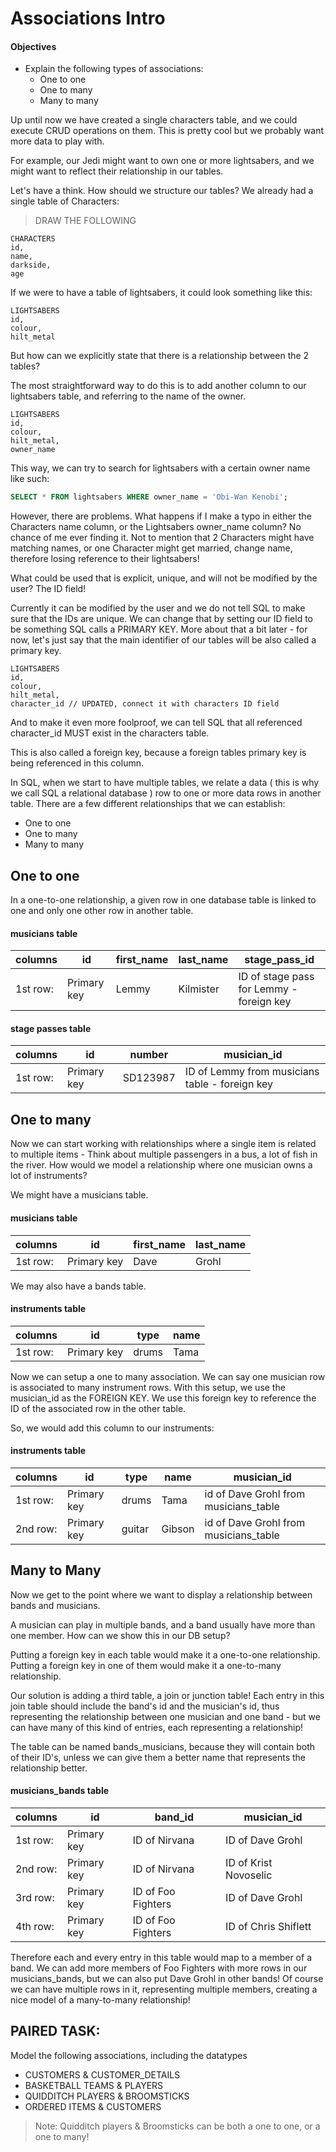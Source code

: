 # Associations Intro

#### Objectives

- Explain the following types of associations:
	- One to one
	- One to many
	- Many to many

Up until now we have created a single characters table, and we could execute CRUD operations on them. This is pretty cool but we probably want more data to play with.

For example, our Jedi might want to own one or more lightsabers, and we might want to reflect their relationship in our tables.

Let's have a think. How should we structure our tables? We already had a single table of Characters:

> DRAW THE FOLLOWING

```
CHARACTERS
id,
name,
darkside,
age
```

If we were to have a table of lightsabers, it could look something like this:

```
LIGHTSABERS
id,
colour,
hilt_metal
```

But how can we explicitly state that there is a relationship between the 2 tables?

The most straightforward way to do this is to add another column to our lightsabers table, and referring to the name of the owner.

```
LIGHTSABERS
id,
colour,
hilt_metal,
owner_name
```

This way, we can try to search for lightsabers with a certain owner name like such:

```sql
SELECT * FROM lightsabers WHERE owner_name = 'Obi-Wan Kenobi';
```

However, there are problems. What happens if I make a typo in either the Characters name column, or the Lightsabers owner_name column? No chance of me ever finding it. Not to mention that 2 Characters might have matching names, or one Character might get married, change name, therefore losing reference to their lightsabers!


What could be used that is explicit, unique, and will not be modified by the user? The ID field!

Currently it can be modified by the user and we do not tell SQL to make sure that the IDs are unique. We can change that by setting our ID field to be something SQL calls a PRIMARY KEY. More about that a bit later - for now, let's just say that the main identifier of our tables will be also called a primary key.

```
LIGHTSABERS
id,
colour,
hilt_metal,
character_id // UPDATED, connect it with characters ID field
```

And to make it even more foolproof, we can tell SQL that all referenced character_id MUST exist in the characters table.

This is also called a foreign key, because a foreign tables primary key is being referenced in this column.

In SQL, when we start to have multiple tables, we relate a data ( this is why we call SQL a relational database ) row to one or more data rows in another table. There are a few different relationships that we can establish:

- One to one
- One to many
- Many to many

## One to one

In a one-to-one relationship, a given row in one database table is linked to one and only one other row in another table.

#### musicians table
| columns | id | first\_name | last\_name | stage_pass\_id |
|---|---|---|---|---|
| 1st row: |Primary key| Lemmy | Kilmister | ID of stage pass for Lemmy - foreign key|

#### stage passes table
| columns | id | number | musician\_id |
|---|---|---|---|
|1st row: |Primary key| SD123987 | ID of Lemmy from musicians table - foreign key|


## One to many

Now we can start working with relationships where a single item is related to multiple items - Think about multiple passengers in a bus, a lot of fish in the river. How would we model a relationship where one musician owns a lot of instruments?

We might have a musicians table.

#### musicians table
| columns | id | first\_name | last\_name |
|---|---|---|---|
| 1st row: |Primary key| Dave | Grohl |

We may also have a bands table.

#### instruments table
| columns | id | type | name |
|---|---|---|---|
| 1st row: |Primary key| drums | Tama |

Now we can setup a one to many association. We can say one musician row is associated to many instrument rows.  With this setup, we use the musician_id as the FOREIGN KEY. We use this foreign key to reference the ID of the associated row in the other table.

So, we would add this column to our instruments:

#### instruments table
| columns | id | type | name | musician_id |
|---|---|---|---|---|
| 1st row: |Primary key| drums | Tama | id of Dave Grohl from musicians_table |
| 2nd row: |Primary key| guitar | Gibson | id of Dave Grohl from musicians_table |

## Many to Many

Now we get to the point where we want to display a relationship between bands and musicians.

A musician can play in multiple bands, and a band usually have more than one member. How can we show this in our DB setup?

Putting a foreign key in each table would make it a one-to-one relationship. Putting a foreign key in one of them would make it a one-to-many relationship.

Our solution is adding a third table, a join or junction table! Each entry in this join table should include the band's id and the musician's id, thus representing the relationship between one musician and one band - but we can have many of this kind of entries, each representing a relationship!

The table can be named bands_musicians, because they will contain both of their ID's, unless we can give them a better name that represents the relationship better.

#### musicians_bands table
| columns | id | band\_id | musician\_id |
|---|---|---|---|
| 1st row: |Primary key| ID of Nirvana | ID of Dave Grohl |
| 2nd row: |Primary key| ID of Nirvana | ID of Krist Novoselic |
| 3rd row: |Primary key| ID of Foo Fighters | ID of Dave Grohl |
| 4th row: |Primary key| ID of Foo Fighters | ID of Chris Shiflett |

Therefore each and every entry in this table would map to a member of a band. We can add more members of Foo Fighters with more rows in our musicians_bands, but we can also put Dave Grohl in other bands!
Of course we can have multiple rows in it, representing multiple members, creating a nice model of a many-to-many relationship!

## PAIRED TASK:

Model the following associations, including the datatypes

- CUSTOMERS & CUSTOMER_DETAILS
- BASKETBALL TEAMS & PLAYERS
- QUIDDITCH PLAYERS & BROOMSTICKS
- ORDERED ITEMS & CUSTOMERS

> Note: Quidditch players & Broomsticks can be both a one to one, or a one to many!
